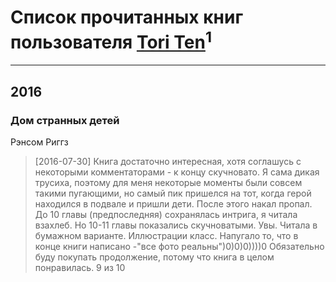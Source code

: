 # Список прочитанных книг пользователя [Tori Ten](http://vk.com/id369355956)<sup>1</sup>
---

## 2016

### Дом странных детей
Рэнсом Риггз
> [2016-07-30] Книга достаточно интересная, хотя соглашусь с некоторыми комментаторами - к концу скучновато. Я сама дикая трусиха, поэтому для меня некоторые моменты были совсем такими пугающими, но самый пик пришелся на тот, когда герой находился в подвале и пришли дети. После этого накал пропал.
> До 10 главы (предпоследняя) сохранялась интрига, я читала взахлеб. Но 10-11 главы показались скучноватыми. Увы.
> Читала в бумажном варианте. Иллюстрации класс. Напугало то, что в конце книги написано -"все фото реальны")0)0)0))))0 Обязательно буду покупать продолжение, потому что книга в целом понравилась. 
> 9 из 10




